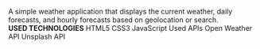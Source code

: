 A simple weather application that displays the current weather, daily forecasts, and hourly forecasts based on geolocation or search.</br>
**USED TECHNOLOGIES**
HTML5
CSS3
JavaScript
Used APIs
Open Weather API
Unsplash API
